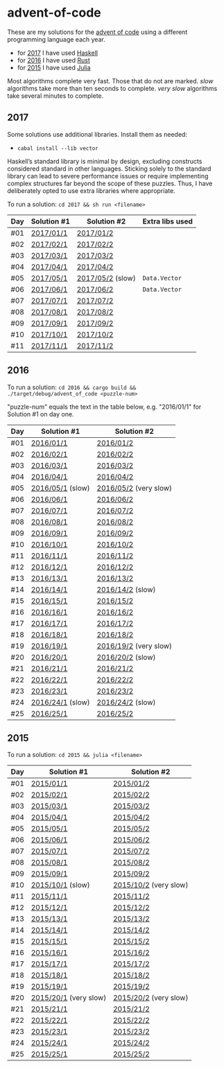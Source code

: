 # advent-of-code

These are my solutions for the [advent of code](https://adventofcode.com/) using a different programming language each year.
- for [2017](#2017) I have used [Haskell](https://www.haskell.org/)
- for [2016](#2016) I have used [Rust](https://www.rust-lang.org/)
- for [2015](#2015) I have used [Julia](https://julialang.org/)

Most algorithms complete very fast. Those that do not are marked. *slow* algorithms take more than ten seconds to complete. *very slow* algorithms take several minutes to complete.

## 2017

Some solutions use additional libraries. Install them as needed:
- `cabal install --lib vector`

Haskell’s standard library is minimal by design, excluding constructs considered standard in other languages. Sticking solely to the standard library can lead to severe performance issues or require implementing complex structures far beyond the scope of these puzzles. Thus, I have deliberately opted to use extra libraries where appropriate.

To run a solution: `cd 2017 && sh run <filename>`

| Day | Solution #1                    | Solution #2                           | Extra libs used |
|-----|--------------------------------|---------------------------------------|-----------------|
| #01 | [2017/01/1](2017/2017-01-1.hs) | [2017/01/2](2017/2017-01-2.hs)        |                 |
| #02 | [2017/02/1](2017/2017-02-1.hs) | [2017/02/2](2017/2017-02-2.hs)        |                 |
| #03 | [2017/03/1](2017/2017-03-1.hs) | [2017/03/2](2017/2017-03-2.hs)        |                 |
| #04 | [2017/04/1](2017/2017-04-1.hs) | [2017/04/2](2017/2017-04-2.hs)        |                 |
| #05 | [2017/05/1](2017/2017-05-1.hs) | [2017/05/2](2017/2017-05-2.hs) (slow) | `Data.Vector`   |
| #06 | [2017/06/1](2017/2017-06-1.hs) | [2017/06/2](2017/2017-06-2.hs)        | `Data.Vector`   |
| #07 | [2017/07/1](2017/2017-07-1.hs) | [2017/07/2](2017/2017-07-2.hs)        |                 |
| #08 | [2017/08/1](2017/2017-08-1.hs) | [2017/08/2](2017/2017-08-2.hs)        |                 |
| #09 | [2017/09/1](2017/2017-09-1.hs) | [2017/09/2](2017/2017-09-2.hs)        |                 |
| #10 | [2017/10/1](2017/2017-10-1.hs) | [2017/10/2](2017/2017-10-2.hs)        |                 |
| #11 | [2017/11/1](2017/2017-11-1.hs) | [2017/11/2](2017/2017-11-2.hs)        |                 |

## 2016

To run a solution: `cd 2016 && cargo build && ./target/debug/advent_of_code <puzzle-num>`

"puzzle-num" equals the text in the table below, e.g. "2016/01/1" for Solution #1 on day one.

| Day | Solution #1                           | Solution #2                                |
|-----|---------------------------------------|--------------------------------------------|
| #01 | [2016/01/1](2016/2016-01-1.rs)        | [2016/01/2](2016/2016-01-2.rs)             |
| #02 | [2016/02/1](2016/2016-02-1.rs)        | [2016/02/2](2016/2016-02-2.rs)             |
| #03 | [2016/03/1](2016/2016-03-1.rs)        | [2016/03/2](2016/2016-03-2.rs)             |
| #04 | [2016/04/1](2016/2016-04-1.rs)        | [2016/04/2](2016/2016-04-2.rs)             |
| #05 | [2016/05/1](2016/2016-05-1.rs) (slow) | [2016/05/2](2016/2016-05-2.rs) (very slow) |
| #06 | [2016/06/1](2016/2016-06-1.rs)        | [2016/06/2](2016/2016-06-2.rs)             |
| #07 | [2016/07/1](2016/2016-07-1.rs)        | [2016/07/2](2016/2016-07-2.rs)             |
| #08 | [2016/08/1](2016/2016-08-1.rs)        | [2016/08/2](2016/2016-08-2.rs)             |
| #09 | [2016/09/1](2016/2016-09-1.rs)        | [2016/09/2](2016/2016-09-2.rs)             |
| #10 | [2016/10/1](2016/2016-10-1.rs)        | [2016/10/2](2016/2016-10-2.rs)             |
| #11 | [2016/11/1](2016/2016-11-1.rs)        | [2016/11/2](2016/2016-11-2.rs)             |
| #12 | [2016/12/1](2016/2016-12-1.rs)        | [2016/12/2](2016/2016-12-2.rs)             |
| #13 | [2016/13/1](2016/2016-13-1.rs)        | [2016/13/2](2016/2016-13-2.rs)             |
| #14 | [2016/14/1](2016/2016-14-1.rs)        | [2016/14/2](2016/2016-14-2.rs) (slow)      |
| #15 | [2016/15/1](2016/2016-15-1.rs)        | [2016/15/2](2016/2016-15-2.rs)             |
| #16 | [2016/16/1](2016/2016-16-1.rs)        | [2016/16/2](2016/2016-16-2.rs)             |
| #17 | [2016/17/1](2016/2016-17-1.rs)        | [2016/17/2](2016/2016-17-2.rs)             |
| #18 | [2016/18/1](2016/2016-18-1.rs)        | [2016/18/2](2016/2016-18-2.rs)             |
| #19 | [2016/19/1](2016/2016-19-1.rs)        | [2016/19/2](2016/2016-19-2.rs) (very slow) |
| #20 | [2016/20/1](2016/2016-20-1.rs)        | [2016/20/2](2016/2016-20-2.rs) (slow)      |
| #21 | [2016/21/1](2016/2016-21-1.rs)        | [2016/21/2](2016/2016-21-2.rs)             |
| #22 | [2016/22/1](2016/2016-22-1.rs)        | [2016/22/2](2016/2016-22-2.rs)             |
| #23 | [2016/23/1](2016/2016-23-1.rs)        | [2016/23/2](2016/2016-23-2.rs)             |
| #24 | [2016/24/1](2016/2016-24-1.rs) (slow) | [2016/24/2](2016/2016-24-2.rs) (slow)      |
| #25 | [2016/25/1](2016/2016-25-1.rs)        | [2016/25/2](2016/2016-25-2.rs)             |

## 2015

To run a solution: `cd 2015 && julia <filename>`

| Day | Solution #1                                | Solution #2                                |
|-----|--------------------------------------------|--------------------------------------------|
| #01 | [2015/01/1](2015/2015-01-1.jl)             | [2015/01/2](2015/2015-01-2.jl)             |
| #02 | [2015/02/1](2015/2015-02-1.jl)             | [2015/02/2](2015/2015-02-2.jl)             |
| #03 | [2015/03/1](2015/2015-03-1.jl)             | [2015/03/2](2015/2015-03-2.jl)             |
| #04 | [2015/04/1](2015/2015-04-1.jl)             | [2015/04/2](2015/2015-04-2.jl)             |
| #05 | [2015/05/1](2015/2015-05-1.jl)             | [2015/05/2](2015/2015-05-2.jl)             |
| #06 | [2015/06/1](2015/2015-06-1.jl)             | [2015/06/2](2015/2015-06-2.jl)             |
| #07 | [2015/07/1](2015/2015-07-1.jl)             | [2015/07/2](2015/2015-07-2.jl)             |
| #08 | [2015/08/1](2015/2015-08-1.jl)             | [2015/08/2](2015/2015-08-2.jl)             |
| #09 | [2015/09/1](2015/2015-09-1.jl)             | [2015/09/2](2015/2015-09-2.jl)             |
| #10 | [2015/10/1](2015/2015-10-1.jl) (slow)      | [2015/10/2](2015/2015-10-2.jl) (very slow) |
| #11 | [2015/11/1](2015/2015-11-1.jl)             | [2015/11/2](2015/2015-11-2.jl)             |
| #12 | [2015/12/1](2015/2015-12-1.jl)             | [2015/12/2](2015/2015-12-2.jl)             |
| #13 | [2015/13/1](2015/2015-13-1.jl)             | [2015/13/2](2015/2015-13-2.jl)             |
| #14 | [2015/14/1](2015/2015-14-1.jl)             | [2015/14/2](2015/2015-14-2.jl)             |
| #15 | [2015/15/1](2015/2015-15-1.jl)             | [2015/15/2](2015/2015-15-2.jl)             |
| #16 | [2015/16/1](2015/2015-16-1.jl)             | [2015/16/2](2015/2015-16-2.jl)             |
| #17 | [2015/17/1](2015/2015-17-1.jl)             | [2015/17/2](2015/2015-17-2.jl)             |
| #18 | [2015/18/1](2015/2015-18-1.jl)             | [2015/18/2](2015/2015-18-2.jl)             |
| #19 | [2015/19/1](2015/2015-19-1.jl)             | [2015/19/2](2015/2015-19-2.jl)             |
| #20 | [2015/20/1](2015/2015-20-1.jl) (very slow) | [2015/20/2](2015/2015-20-2.jl) (very slow) |
| #21 | [2015/21/1](2015/2015-21-1.jl)             | [2015/21/2](2015/2015-21-2.jl)             |
| #22 | [2015/22/1](2015/2015-22-1.jl)             | [2015/22/2](2015/2015-22-2.jl)             |
| #23 | [2015/23/1](2015/2015-23-1.jl)             | [2015/23/2](2015/2015-23-2.jl)             |
| #24 | [2015/24/1](2015/2015-24-1.jl)             | [2015/24/2](2015/2015-24-2.jl)             |
| #25 | [2015/25/1](2015/2015-25-1.jl)             | [2015/25/2](2015/2015-25-2.jl)             |
